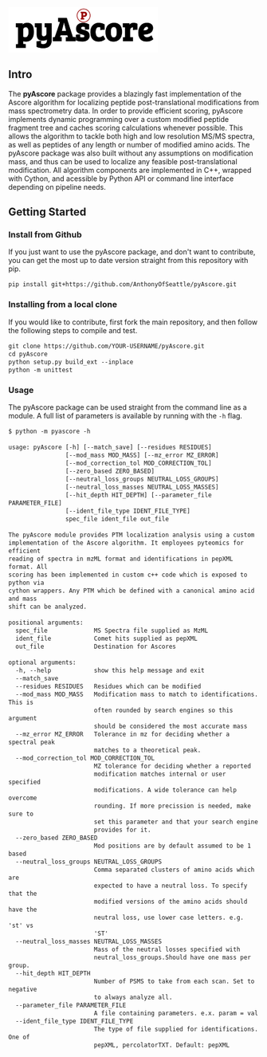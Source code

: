 <img src="https://raw.githubusercontent.com/AnthonyOfSeattle/pyAscore/main/static/logo.png" width="300" title="pyAscore Logo">

## Intro

The **pyAscore** package provides a blazingly fast implementation of the Ascore algorithm for localizing peptide post-translational modifications from mass spectrometry data.
In order to provide efficient scoring, pyAscore implements dynamic programming over a custom modified peptide fragment tree and caches scoring calculations whenever possible.
This allows the algorithm to tackle both high and low resolution MS/MS spectra, as well as peptides of any length or number of modified amino acids.
The pyAscore package was also built without any assumptions on modification mass, and thus can be used to localize any feasible post-translational modification.
All algorithm components are implemented in C++, wrapped with Cython, and acessible by Python API or command line interface depending on pipeline needs.

## Getting Started

### Install from Github

If you just want to use the pyAscore package, and don't want to contribute, you can get the most up to date version straight from this repository with pip.

```
pip install git+https://github.com/AnthonyOfSeattle/pyAscore.git
```

### Installing from a local clone

If you would like to contribute, first fork the main repository, and then follow the following steps to compile and test.

```
git clone https://github.com/YOUR-USERNAME/pyAscore.git
cd pyAscore
python setup.py build_ext --inplace
python -m unittest 
```
### Usage

The pyAscore package can be used straight from the command line as a module. 
A full list of parameters is available by running with the `-h` flag.

```
$ python -m pyascore -h

usage: pyAscore [-h] [--match_save] [--residues RESIDUES]
                [--mod_mass MOD_MASS] [--mz_error MZ_ERROR]
                [--mod_correction_tol MOD_CORRECTION_TOL]
                [--zero_based ZERO_BASED]
                [--neutral_loss_groups NEUTRAL_LOSS_GROUPS]
                [--neutral_loss_masses NEUTRAL_LOSS_MASSES]
                [--hit_depth HIT_DEPTH] [--parameter_file PARAMETER_FILE]
                [--ident_file_type IDENT_FILE_TYPE]
                spec_file ident_file out_file

The pyAscore module provides PTM localization analysis using a custom
implementation of the Ascore algorithm. It employees pyteomics for efficient
reading of spectra in mzML format and identifications in pepXML format. All
scoring has been implemented in custom c++ code which is exposed to python via
cython wrappers. Any PTM which be defined with a canonical amino acid and mass
shift can be analyzed.

positional arguments:
  spec_file             MS Spectra file supplied as MzML
  ident_file            Comet hits supplied as pepXML
  out_file              Destination for Ascores

optional arguments:
  -h, --help            show this help message and exit
  --match_save
  --residues RESIDUES   Residues which can be modified
  --mod_mass MOD_MASS   Modification mass to match to identifications. This is
                        often rounded by search engines so this argument
                        should be considered the most accurate mass
  --mz_error MZ_ERROR   Tolerance in mz for deciding whether a spectral peak
                        matches to a theoretical peak.
  --mod_correction_tol MOD_CORRECTION_TOL
                        MZ tolerance for deciding whether a reported
                        modification matches internal or user specified
                        modifications. A wide tolerance can help overcome
                        rounding. If more precission is needed, make sure to
                        set this parameter and that your search engine
                        provides for it.
  --zero_based ZERO_BASED
                        Mod positions are by default assumed to be 1 based
  --neutral_loss_groups NEUTRAL_LOSS_GROUPS
                        Comma separated clusters of amino acids which are
                        expected to have a neutral loss. To specify that the
                        modified versions of the amino acids should have the
                        neutral loss, use lower case letters. e.g. 'st' vs
                        'ST'
  --neutral_loss_masses NEUTRAL_LOSS_MASSES
                        Mass of the neutral losses specified with
                        neutral_loss_groups.Should have one mass per group.
  --hit_depth HIT_DEPTH
                        Number of PSMS to take from each scan. Set to negative
                        to always analyze all.
  --parameter_file PARAMETER_FILE
                        A file containing parameters. e.x. param = val
  --ident_file_type IDENT_FILE_TYPE
                        The type of file supplied for identifications. One of
                        pepXML, percolatorTXT. Default: pepXML
```
